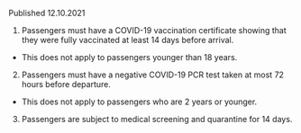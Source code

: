 Published 12.10.2021
1. Passengers must have a COVID-19 vaccination certificate showing that they were fully vaccinated at least 14 days before arrival.
- This does not apply to passengers younger than 18 years.
2. Passengers must have a negative COVID-19 PCR test taken at most 72 hours before departure.
- This does not apply to passengers who are 2 years or younger.
3. Passengers are subject to medical screening and quarantine for 14 days.